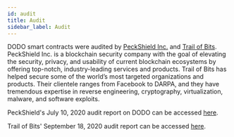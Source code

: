 ```yaml
---
id: audit
title: Audit
sidebar_label: Audit
---
```


DODO smart contracts were audited by [PeckShield Inc.](https://peckshield.cn/en) and [Trail of Bits](https://www.trailofbits.com/). PeckShield Inc. is a blockchain security company with the goal of elevating the security, privacy, and usability of current blockchain ecosystems by offering top-notch, industry-leading services and products. Trail of Bits has helped secure some of the world’s most targeted organizations and products. Their clientele ranges from Facebook to DARPA, and they have tremendous expertise in reverse engineering, cryptography, virtualization, malware, and software exploits.

PeckShield's July 10, 2020 audit report on DODO can be accessed [here](https://raw.githubusercontent.com/DODOEX/dodo-smart-contract/master/audit/dodo_audit_report_2020_16_en_1.0.pdf).

Trail of Bits' September 18, 2020 audit report can be accessed [here](https://github.com/DODOEX/dodo-smart-contract/blob/master/audit/%5BTrail%20of%20Bits%5D%20DODO%20Summary%20Report.pdf).
